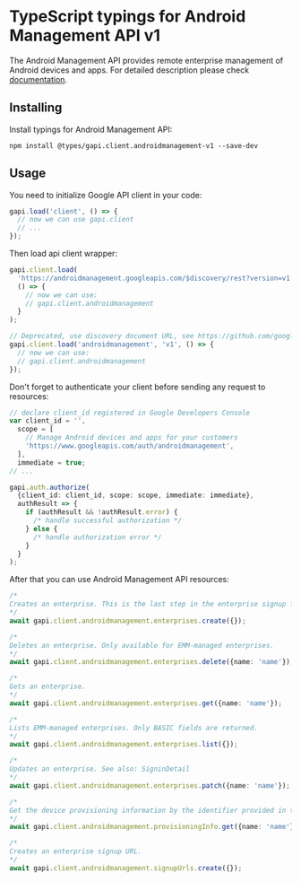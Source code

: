 # TypeScript typings for Android Management API v1

The Android Management API provides remote enterprise management of Android devices and apps.
For detailed description please check [documentation](https://developers.google.com/android/management).

## Installing

Install typings for Android Management API:

```
npm install @types/gapi.client.androidmanagement-v1 --save-dev
```

## Usage

You need to initialize Google API client in your code:

```typescript
gapi.load('client', () => {
  // now we can use gapi.client
  // ...
});
```

Then load api client wrapper:

```typescript
gapi.client.load(
  'https://androidmanagement.googleapis.com/$discovery/rest?version=v1',
  () => {
    // now we can use:
    // gapi.client.androidmanagement
  }
);
```

```typescript
// Deprecated, use discovery document URL, see https://github.com/google/google-api-javascript-client/blob/master/docs/reference.md#----gapiclientloadname----version----callback--
gapi.client.load('androidmanagement', 'v1', () => {
  // now we can use:
  // gapi.client.androidmanagement
});
```

Don't forget to authenticate your client before sending any request to resources:

```typescript
// declare client_id registered in Google Developers Console
var client_id = '',
  scope = [
    // Manage Android devices and apps for your customers
    'https://www.googleapis.com/auth/androidmanagement',
  ],
  immediate = true;
// ...

gapi.auth.authorize(
  {client_id: client_id, scope: scope, immediate: immediate},
  authResult => {
    if (authResult && !authResult.error) {
      /* handle successful authorization */
    } else {
      /* handle authorization error */
    }
  }
);
```

After that you can use Android Management API resources: <!-- TODO: make this work for multiple namespaces -->

```typescript
/*
Creates an enterprise. This is the last step in the enterprise signup flow. See also: SigninDetail
*/
await gapi.client.androidmanagement.enterprises.create({});

/*
Deletes an enterprise. Only available for EMM-managed enterprises.
*/
await gapi.client.androidmanagement.enterprises.delete({name: 'name'});

/*
Gets an enterprise.
*/
await gapi.client.androidmanagement.enterprises.get({name: 'name'});

/*
Lists EMM-managed enterprises. Only BASIC fields are returned.
*/
await gapi.client.androidmanagement.enterprises.list({});

/*
Updates an enterprise. See also: SigninDetail
*/
await gapi.client.androidmanagement.enterprises.patch({name: 'name'});

/*
Get the device provisioning information by the identifier provided in the sign-in url.
*/
await gapi.client.androidmanagement.provisioningInfo.get({name: 'name'});

/*
Creates an enterprise signup URL.
*/
await gapi.client.androidmanagement.signupUrls.create({});
```
